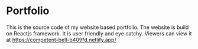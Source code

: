 # Portfolio
This is the source code of my website based portfolio. The website is build on Reactjs framework.
It is user friendly and eye catchy. 
Viewers can view it at https://competent-bell-b409fd.netlify.app/
